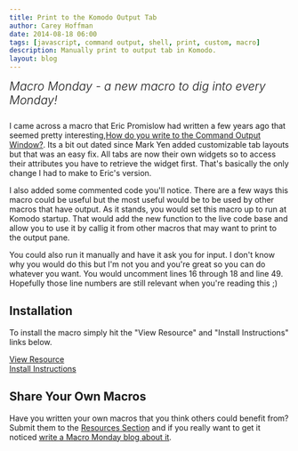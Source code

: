 ```yaml
---
title: Print to the Komodo Output Tab
author: Carey Hoffman   
date: 2014-08-18 06:00
tags: [javascript, command output, shell, print, custom, macro]
description: Manually print to output tab in Komodo.
layout: blog
---
```


<div class="centered">
<h2 style="font-weight: 300; margin: 10px 0 25px 0"><em>Macro Monday - a new macro to dig into every Monday!</em></h2>
</div>

I came across a macro that Eric Promislow had written a few years ago that seemed
pretty interesting,[How do you write to the Command Output Window?](http://community.activestate.com/faq/how-do-you-write-command-output-window).
Its a bit out dated since Mark Yen added customizable tab layouts but that was an
easy fix.  All tabs are now their own widgets so to access their attributes you
have to retrieve the widget first.  That's basically the only change I had to make
to Eric's version.

I also added some commented code you'll notice.  There are a few ways this macro
could be useful but the most useful would be to be used by other macros that have
output.  As it stands, you would set this macro up to run at Komodo startup.
That would add the new function to the live code base and allow you to use it by
callig it from other macros that may want to print to the output pane.

You could also run it manually and have it ask you for input.  I don't know
why you would do this but I'm not you and you're great so you can do whatever
you want.  You would uncomment lines 16 through 18 and line 49.  Hopefully those
line numbers are still relevant when you're reading this ;)

## Installation

To install the macro simply hit the "View Resource" and "Install Instructions"
links below.

<div class="centered">
    <div class="spacer"></div>
    <a href="/resources/macros/cgchoffman--printtooutputpane/" class="button big primary">
        <i class="icon icon-eye"></i>
        View Resource
    </a>
    <div class="spacer-half"></div>
    <span>
        <i class="icon icon-question"></i>
        <a href="http://komodoide.com/resources/install-instructions/#pane-macro" target="_blank">Install Instructions</a>
    </span>
</div>

## Share Your Own Macros

Have you written your own macros that you think others could benefit from?
Submit them to the [Resources Section] and if you really want to get it noticed
[write a Macro Monday blog about it][macromonday].

   [Resources Section]: /resources/submit-instructions/#pane-resources
   [macromonday]: /resources/submit-instructions/#pane-blogs
